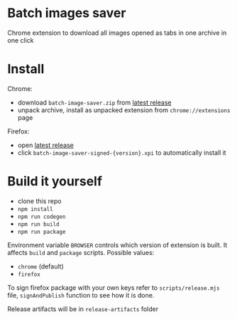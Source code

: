 # Batch images saver

Chrome extension to download all images opened as tabs in one archive in one click

# Install

Chrome:
- download `batch-image-saver.zip` from [latest release](https://github.com/lerarosalene/batched-img-save/releases/latest/)
- unpack archive, install as unpacked extension from `chrome://extensions` page

Firefox: 
- open [latest release](https://github.com/lerarosalene/batched-img-save/releases/latest/)
- click `batch-image-saver-signed-{version}.xpi` to automatically install it

# Build it yourself

- clone this repo
- `npm install`
- `npm run codegen`
- `npm run build`
- `npm run package`

Environment variable `BROWSER` controls which version of extension is built. It affects `build` and `package` scripts. Possible values:
- `chrome` (default)
- `firefox`


To sign firefox package with your own keys refer to `scripts/release.mjs` file, `signAndPublish` function to see how it is done.


Release artifacts will be in `release-artifacts` folder
